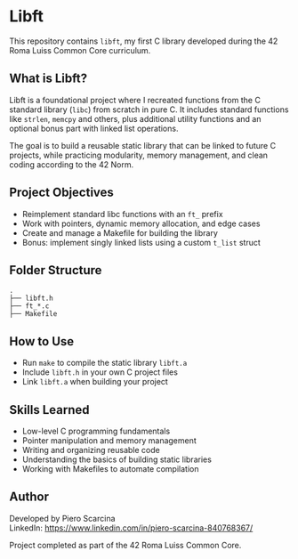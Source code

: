 # Libft

This repository contains `libft`, my first C library developed during the 42 Roma Luiss Common Core curriculum.

## What is Libft?

Libft is a foundational project where I recreated functions from the C standard library (`libc`) from scratch in pure C.
It includes standard functions like `strlen`, `memcpy` and others, plus additional utility functions and an optional bonus part with linked list operations.

The goal is to build a reusable static library that can be linked to future C projects, while practicing modularity, memory management, and clean coding according to the 42 Norm.

## Project Objectives

- Reimplement standard libc functions with an `ft_` prefix
- Work with pointers, dynamic memory allocation, and edge cases
- Create and manage a Makefile for building the library
- Bonus: implement singly linked lists using a custom `t_list` struct

## Folder Structure

```
.
├── libft.h
├── ft_*.c
├── Makefile
```

## How to Use

- Run `make` to compile the static library `libft.a`
- Include `libft.h` in your own C project files
- Link `libft.a` when building your project

## Skills Learned

- Low-level C programming fundamentals
- Pointer manipulation and memory management
- Writing and organizing reusable code
- Understanding the basics of building static libraries
- Working with Makefiles to automate compilation

## Author

Developed by Piero Scarcina  
LinkedIn: https://www.linkedin.com/in/piero-scarcina-840768367/

Project completed as part of the 42 Roma Luiss Common Core.
